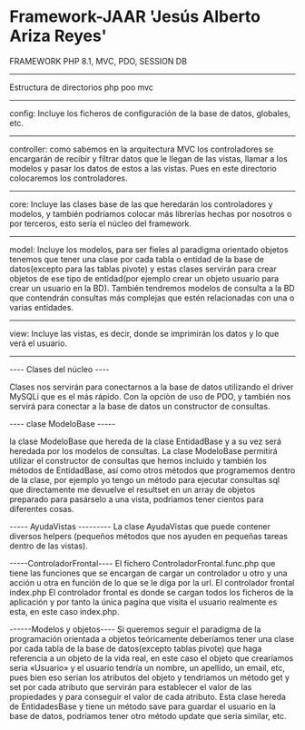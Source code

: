 # Framework-JAAR 'Jesús Alberto Ariza Reyes'
FRAMEWORK PHP 8.1, MVC, PDO, SESSION DB 

----------------------------------------------------------------------------------------------------------------------
Estructura de directorios php poo mvc
______________________________________________________________________________________________________________________

config: Incluye los ficheros de configuración de la base de datos, globales, etc.
_____________________________________________________________________________________________________________________

controller: como sabemos en la arquitectura MVC los controladores se encargarán de recibir y filtrar datos que le llegan de las vistas, llamar a los modelos y pasar los datos de estos a las vistas. Pues en este directorio colocaremos los controladores.
_____________________________________________________________________________________________________________________
core: Incluye las clases base de las que heredarán los controladores y modelos, y también podríamos colocar más librerías hechas por nosotros o por terceros, esto sería el núcleo del framework.
_____________________________________________________________________________________________________________________

model: Incluye los modelos, para ser fieles al paradigma orientado objetos tenemos que tener una clase por cada tabla o entidad de la base de datos(excepto para las tablas pivote) y estas clases servirán para crear objetos de ese tipo de entidad(por ejemplo crear un objeto usuario para crear un usuario en la BD). También tendremos modelos de consulta a la BD que contendrán consultas más complejas que estén relacionadas con una o varias entidades.
_____________________________________________________________________________________________________________________

view: Incluye las vistas, es decir, donde se imprimirán los datos y lo que verá el usuario.
_____________________________________________________________________________________________________________________

---- Clases del núcleo ----

Clases nos servirán para conectarnos a la base de datos utilizando el driver MySQLi que es el más rápido.
Con la opciòn de uso de PDO, y también nos servirá para conectar a la base de datos un constructor de consultas.

---- clase ModeloBase -----

la clase ModeloBase que hereda de la clase EntidadBase y a su vez será heredada por los modelos de consultas. La clase ModeloBase permitirá utilizar el constructor de consultas que hemos incluido y también los métodos de EntidadBase, así como otros métodos que programemos dentro de la clase, por ejemplo yo tengo un método para ejecutar consultas sql que directamente me devuelve el resultset en un array de objetos preparado para pasárselo a una vista, podríamos tener cientos para diferentes cosas.

----- AyudaVistas ---------
La clase AyudaVistas que puede contener diversos helpers (pequeños métodos que nos ayuden en pequeñas tareas dentro de las vistas).

-----ControladorFrontal----
El fichero ControladorFrontal.func.php que tiene las funciones que se encargan de cargar un controlador u otro y una acción u otra en función de lo que se le diga por la url.
El controlador frontal index.php
El controlador frontal es donde se cargan todos los ficheros de la aplicación y por tanto la única pagína que visita el usuario realmente es esta, en este caso index.php.

------Modelos y objetos----
Si queremos seguir el paradigma de la programación orientada a objetos teóricamente deberíamos tener una clase por cada tabla de la base de datos(excepto tablas pivote) que haga referencia a un objeto de la vida real, en este caso el objeto que crearíamos seria «Usuario» y el usuario tendría un nombre, un apellido, un email, etc, pues bien eso serian los atributos del objeto y tendríamos un método get y set por cada atributo que servirán para establecer el valor de las propiedades y para conseguir el valor de cada atributo. Esta clase hereda de EntidadesBase y tiene un método save para guardar el usuario en la base de datos, podríamos tener otro método update que seria similar, etc.

